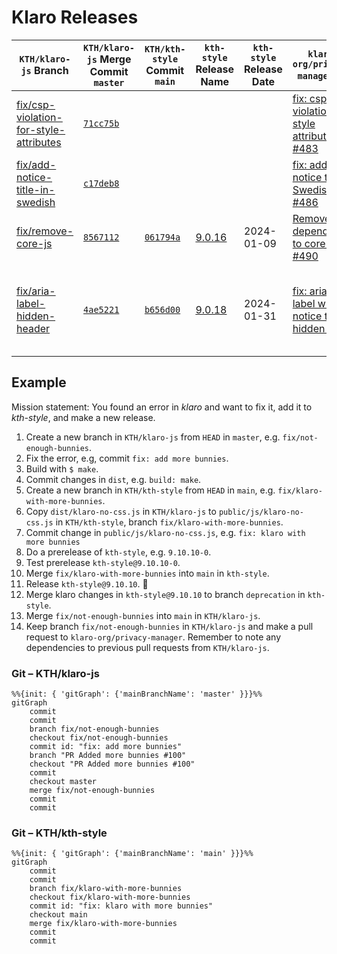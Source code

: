 # Klaro Releases

| `KTH/klaro-js` Branch                                                                                                 | `KTH/klaro-js` Merge Commit `master`                                                         | `KTH/kth-style` Commit `main`                                                                 | `kth-style` Release Name                                   | `kth-style` Release Date | `klaro-org/privacy-manager` PR                                                                            | Notes                                                          |
| --------------------------------------------------------------------------------------------------------------------- | -------------------------------------------------------------------------------------------- | --------------------------------------------------------------------------------------------- | ---------------------------------------------------------- | ------------------------ | --------------------------------------------------------------------------------------------------------- | -------------------------------------------------------------- |
| [fix/csp-violation-for-style-attributes](https://github.com/KTH/klaro-js/tree/fix/csp-violation-for-style-attributes) | [`71cc75b`](https://github.com/KTH/klaro-js/commit/71cc75bde9ffb1e73fe1cee6fc2ca0ae9ba2df82) |                                                                                               |                                                            |                          | [fix: csp violation for style attributes #483](https://github.com/klaro-org/privacy-manager/pull/483)     | Included in older release.                                     |
| [fix/add-notice-title-in-swedish](https://github.com/KTH/klaro-js/tree/fix/add-notice-title-in-swedish)               | [`c17deb8`](https://github.com/KTH/klaro-js/commit/c17deb8a0b7448648e5c369497c3f33dae6ba39b) |                                                                                               |                                                            |                          | [fix: add notice title in Swedish #486](https://github.com/klaro-org/privacy-manager/pull/486)            | Included in older release.                                     |
| [fix/remove-core-js](https://github.com/KTH/klaro-js/tree/remove-core-js)                                             | [`8567112`](https://github.com/KTH/klaro-js/commit/8567112caf96664f50ba718fbd5ee93ba547361c) | [`061794a`](https://github.com/KTH/kth-style/commit/061794ac2c8d5a5c63511e89349bba1b348ab2ee) | [9.0.16](https://www.npmjs.com/package/kth-style/v/9.0.16) | 2024-01-09               | [Remove dependency to core-js #490](https://github.com/klaro-org/privacy-manager/pull/490)                |                                                                |
| [fix/aria-label-hidden-header](https://github.com/KTH/klaro-js/tree/fix/aria-label-hidden-header)                     | [`4ae5221`](https://github.com/KTH/klaro-js/commit/4ae52214700c98823bff6fa1c7e87ad184215d10) | [`b656d00`](https://github.com/KTH/kth-style/commit/b656d009bc6110a412626fe4a06503e22d996c93) | [9.0.18](https://www.npmjs.com/package/kth-style/v/9.0.18) | 2024-01-31               | [fix: aria-label when notice title is hidden #491](https://github.com/klaro-org/privacy-manager/pull/491) | New release of feature that was previously released, but lost. |

## Example

Mission statement: You found an error in _klaro_ and want to fix it, add it to _kth-style_, and make a new release.

1. Create a new branch in `KTH/klaro-js` from `HEAD` in `master`, e.g. `fix/not-enough-bunnies`.
2. Fix the error, e.g, commit `fix: add more bunnies`.
3. Build with `$ make`.
4. Commit changes in `dist`, e.g. `build: make`.
5. Create a new branch in `KTH/kth-style` from `HEAD` in `main`, e.g. `fix/klaro-with-more-bunnies`.
6. Copy `dist/klaro-no-css.js` in `KTH/klaro-js` to `public/js/klaro-no-css.js` in `KTH/kth-style`, branch `fix/klaro-with-more-bunnies`.
7. Commit change in `public/js/klaro-no-css.js`, e.g. `fix: klaro with more bunnies`
8. Do a prerelease of `kth-style`, e.g. `9.10.10-0`.
9. Test prerelease `kth-style@9.10.10-0`.
10. Merge `fix/klaro-with-more-bunnies` into `main` in `kth-style`.
11. Release `kth-style@9.10.10`. 🚀
12. Merge klaro changes in `kth-style@9.10.10` to branch `deprecation` in `kth-style`.
13. Merge `fix/not-enough-bunnies` into `main` in `KTH/klaro-js`.
14. Keep branch `fix/not-enough-bunnies` in `KTH/klaro-js` and make a pull request to `klaro-org/privacy-manager`. Remember to note any dependencies to previous pull requests from `KTH/klaro-js`.

### Git – KTH/klaro-js

```mermaid
%%{init: { 'gitGraph': {'mainBranchName': 'master' }}}%%
gitGraph
    commit
    commit
    branch fix/not-enough-bunnies
    checkout fix/not-enough-bunnies
    commit id: "fix: add more bunnies"
    branch "PR Added more bunnies #100"
    checkout "PR Added more bunnies #100"
    commit
    checkout master
    merge fix/not-enough-bunnies
    commit
    commit
```

### Git – KTH/kth-style

```mermaid
%%{init: { 'gitGraph': {'mainBranchName': 'main' }}}%%
gitGraph
    commit
    commit
    branch fix/klaro-with-more-bunnies
    checkout fix/klaro-with-more-bunnies
    commit id: "fix: klaro with more bunnies"
    checkout main
    merge fix/klaro-with-more-bunnies
    commit
    commit
```

